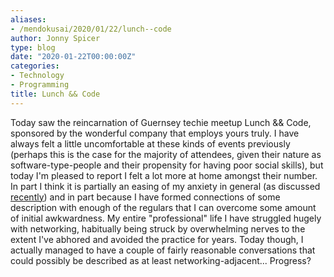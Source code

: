 ```yaml
---
aliases:
- /mendokusai/2020/01/22/lunch--code
author: Jonny Spicer
type: blog
date: "2020-01-22T00:00:00Z"
categories:
- Technology
- Programming
title: Lunch && Code
---
```

Today saw the reincarnation of Guernsey techie meetup Lunch && Code, sponsored by the wonderful
company that employs yours truly. I have always felt a little uncomfortable at these kinds of events previously (perhaps this is
the case for the majority of attendees, given their nature as software-type-people and their propensity for having poor social
skills), but today I'm pleased to report I felt a lot more at home amongst their number. In part I think it is partially an easing
of my anxiety in general (as discussed [recently](/blog/say-yes)) and in part because I have formed connections
of some description with enough of the regulars that I can overcome some amount of initial awkwardness. My entire "professional"
life I have struggled hugely with networking, habitually being struck by overwhelming nerves to the extent I've abhored and avoided
the practice for years. Today though, I actually managed to have a couple of fairly reasonable conversations that could possibly
be described as at least networking-adjacent... Progress?
